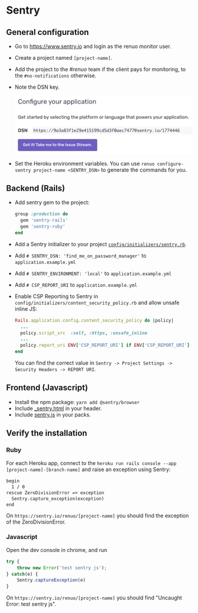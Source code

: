 # Sentry

## General configuration

* Go to https://www.sentry.io and login as the renuo monitor user.

* Create a project named `[project-name]`.

* Add the project to the *#renuo* team if the client pays for monitoring, to the `#no-notifications` otherwise.

* Note the DSN key.

  ![sentry_dsn](../images/sentry.png)

* Set the Heroku environment variables.
You can use `renuo configure-sentry project-name <SENTRY_DSN>` to generate the commands for you.

## Backend (Rails)

* Add sentry gem to the project:

  ```ruby
  group :production do
    gem 'sentry-rails'
    gem 'sentry-ruby'
  end
  ```

* Add a Sentry initializer to your project [`config/initializers/sentry.rb`](../templates/config/initializers/sentry.rb).
* Add `# SENTRY_DSN: 'find_me_on_password_manager'` to `application.example.yml`
* Add `# SENTRY_ENVIRONMENT: 'local'` to `application.example.yml`
* Add `# CSP_REPORT_URI` to `application.example.yml`
* Enable CSP Reporting to Sentry in `config/initializers/content_security_policy.rb` and allow unsafe inline JS:

  ```ruby
  Rails.application.config.content_security_policy do |policy|
    ...
    policy.script_src  :self, :https, :unsafe_inline
    ...
    policy.report_uri ENV['CSP_REPORT_URI'] if ENV['CSP_REPORT_URI']
  end
  ```

  You can find the correct value in `Sentry -> Project Settings -> Security Headers -> REPORT URI`.

## Frontend (Javascript)

* Install the npm package: `yarn add @sentry/browser`
* Include [_sentry.html](../templates/app/views/shared/_sentry.html.erb) in your header.
* Include [sentry.js](../templates/app/javascript/packs/sentry.js) in your packs.

## Verify the installation

### Ruby

For each Heroku app, connect to the `heroku run rails console --app [project-name]-[branch-name]` and raise an exception using Sentry:

```
begin
  1 / 0
rescue ZeroDivisionError => exception
  Sentry.capture_exception(exception)
end
```

On `https://sentry.io/renuo/[project-name]` you should find the exception of the ZeroDivisionError.

### Javascript

Open the dev console in chrome, and run

```js
try {
    throw new Error('test sentry js');
} catch(e) {
    Sentry.captureException(e)
}
```

On `https://sentry.io/renuo/[project-name]` you should find "Uncaught Error: test sentry js".
